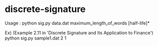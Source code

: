 # discrete-signature

Usage  :  python sig.py  data.dat  maximum_length_of_words  [half-life]*

Ex) (Example 2.11 in 'Discrete Signature and Its Application to Finance')
python sig.py sample1.dat 2 1
